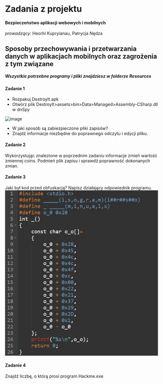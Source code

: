 # Zadania z projektu 
#### Bezpieczeństwo aplikacji webowych i mobilnych
*prowadzący:* Heorhi Kupryianau, Patrycja Nędza

## Sposoby przechowywania i przetwarzania danych w aplikacjach mobilnych oraz zagrożenia z tym związane 
##### Wszystkie potrzebne programy i pliki znajdziesz w folderze Resources

#### Zadanie 1
- Rozpakuj DestroyIt.apk
- Otwórz plik DestroyIt>assets>bin>Data>Managed>Assembly-CSharp.dll w dnSpy

![image](https://user-images.githubusercontent.com/52840109/144683170-0db93078-4d17-4f8d-92fb-8887e8ac2ba4.png)

- W jaki sposób są zabiezpieczone pliki zapisów?
- Znajdź informacje niezbędne do poprawnego odczytu i edycji pliku.

#### Zadanie 2
Wykorzystując znalezione w poprzednim zadaniu informacje zmień wartość zmiennej coins. 
Podmień plik zapisu i sprawdź poprawność dokonanych zmian.

#### Zadanie 3
Jaki był kod przed obfuskacją? Napisz działający odpowiednik programu.
![alt text](https://github.com/x0125x/BAWiM/blob/main/zadanie%203.png)

#### Zadanie 4
Znajdź liczbę, o którą prosi program Hackme.exe
